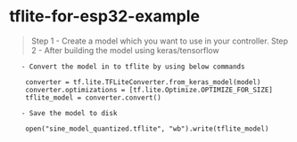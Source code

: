 # tflite-for-esp32-example

> Step 1 
       - Create a model which you want to use in your controller.
> Step 2
       - After building the model using keras/tensorflow 
       
       - Convert the model in to tflite by using below commands
        
        converter = tf.lite.TFLiteConverter.from_keras_model(model)
        converter.optimizations = [tf.lite.Optimize.OPTIMIZE_FOR_SIZE]
        tflite_model = converter.convert()

       - Save the model to disk
        
        open("sine_model_quantized.tflite", "wb").write(tflite_model)
